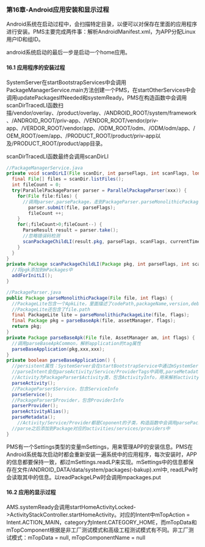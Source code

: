 ### 第16章-Android应用安装和显示过程

Android系统在启动过程中，会扫描特定目录，以便可以对保存在里面的应用程序进行安装。PMS主要完成两件事：解析AndroidManifest.xml，为APP分配Linux用户ID和组ID。

android系统启动的最后一步是启动一个home应用。

#### 16.1 应用程序的安装过程

SystemServer在startBootstrapServices中会调用PackageManagerService.main方法创建一个PMS，在startOtherServices中会调用updatePackagesIfNeeded和systemReady。PMS在构造函数中会调用scanDirTracedLI函数扫描/vendor/overlay、/product/overlay、/ANDROID_ROOT/system/framework、/ANDROID_ROOT/priv-app、/VENDOR_ROOT/vendor/priv-app、/VERDOR_ROOT/vendor/app、/ODM_ROOT/odm、/ODM/odm/app、/OEM_ROOT/oem/app、/PRODUCT_ROOT/product/priv-app以及/PRODUCT_ROOT/product/app目录。

scanDirTracedLI函数最终会调用scanDirLI

```java
//PackageManagerService.java
private void scanDirLI(File scanDir, int parseFlags, int scanFlags, long currentTime) {
  final File[] files = scanDir.listFiles();
  int fileCount = 0;
  try(ParallelPackageParser parser = ParallelPackageParser(xxx)) {
    for(File file:files) {
      //调用parser.parsePackage，走到PackageParser.parseMonolithicPackage()，然后将结果转换成byte数组保存至mCacheDir，在PMS构造函数中设置为ANDROID_DATA/data/system/1
     	parser.submit(file, parseFlags);
    	fileCount ++; 
    }  
    for(;fileCount>0;fileCount--) {
      ParseResult result = parser.take();
      //忽略错误码检测
      scanPackageChildLI(result.pkg, parseFlags, scanFlags, currentTime, null);
    }
  }  
}
private Package scanPackageChildLI(Package pkg, int parseFlags, int scanFlags, time, UserHandler user) {
  //将pgk添加到mPackages中
  addForInitLI();
}

//PackageParser.java
public Package parseMonolithicPackage(File file, int flags) {
  //PackageLite包含一个ApkLite，里面描述了codePath,packageName,version,debuggable等信息
  //PackageLite还包含了file.path
  final PackageLite lite = parseMonolithicPackageLite(file, flags);
  final Package pkg = parseBaseApk(file, assetManager, flags);
  return pkg;
}
private Package parseBaseApk(File file, AssetManager am, int flags) {
  //调用parseBaseApkCommon，解析application的tag属性  
  parseBaseApplication(pkg,xxx,xxx);
}
private boolean parseBaseApplication() {
  //persistent属性：SystemServer会在startBootstrapService中通过mSystemServiceManager.startService(AMS.Lifecycle.class)方法构造一个AMS，在startOtherService中会调用AMS.systemReady，其中会调用AMS.startPersisentApps方法来调用PMS.getPersistentApplications搜索所有persistent属性为true的app，并且通过addAppLocked方法来启动  
  //parseIntent会在parseActivity/Service/ProviderTags中调用,parseMetadata也会
  //Activity为PackageParser$Activity类，包含ActivityInfo，用来解析activity和receiver标签  
  parseActivity();
  //PackageParser$Service，包含ServiceInfo
  parseService();
  //PackageParser$Provider，包含ProviderInfo
  parserProvider();
  parseActivityAlias();
  parseMetadata();  
 	//Activity/Service/Provider都是Coponent的子类，构造函数中会调用parsePackageItemInfo解析name等属性
  //parse之后添加到Package对应的activities/services/providers中
}
```

PMS有一个Settings类型的变量mSettings，用来管理APP的安装信息。PMS在Android系统每次启动时都会重新安装一遍系统中的应用程序，每次安装时，APP的信息都要保持一致，都过mSettings.readLP来实现。mSettings中的信息都保存在文件/ANDROID_DATA/data/system/packages(-bakup).xml中, readLPw时会读取其中的信息。以readPackgeLPw时会调用mpackages.put

#### 16.2 应用的显示过程

AMS.systemReady会调用startHomeActivityLocked->ActivityStackController.startHomeActivity。对应的Intent中mTopAction = Intent.ACTION_MAIN，category为Intent.CATEGORY_HOME，而mTopData和mTopComponent根据是非工厂测试模式和高级工程测试模式有不同。非工厂测试模式：mTopData = null, mTopComponentName = null